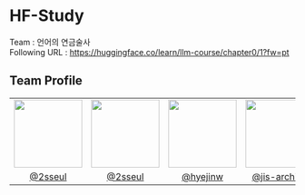 # HF-Study
Team : 언어의 연금술사  
Following URL : https://huggingface.co/learn/llm-course/chapter0/1?fw=pt

## Team Profile
| | | | |  |
|:---:|:---:|:---:|:---:|:---:|
| <img src="https://github.com/choijunho-AIDeveloper.png?size=120" width="120"/> | <img src="https://github.com/2sseul.png?size=120" width="120"/> | <img src="https://github.com/hyejin.png?size=120" width="120"/> | <img src="https://github.com/jis-archive.png?size=120" width="120"/> | <img src="https://github.com/zoominnzz.png?size=120" width="120"/> |
| [@2sseul](https://github.com/choijunho-AIDeveloper) | [@2sseul](https://github.com/2sseul) | [@hyejinw](https://github.com/hyejinw) | [@jis-archive](https://github.com/jis-archive) | [@zoominnzz](https://github.com/zoominnzz) |
